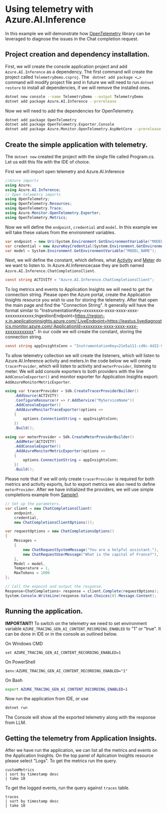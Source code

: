 # Using telemetry with Azure.AI.Inference

In this example we will demonstrate how [OpenTelemetry](https://learn.microsoft.com/dotnet/core/diagnostics/observability-with-otel) library can be leveraged to diagnose the issues in the Chat completion request.

## Project creation and dependency installation.
First, we will create the console application project and add `Azure.AI.Inference` as a dependency. The first command will create the project called `TelemetryDemo.csproj`. The ` dotnet add package <…>` command will modify project file and in future we will need to run `dotnet restore` to install all dependencies, if we will remove the installed ones.

```bash
dotnet new console --name TelemetryDemo --output TelemetryDemo
dotnet add package Azure.AI.Inference --prerelease
```

Now we will need to add the dependencies for OpenTelemetry.

```bash
dotnet add package OpenTelemetry
dotnet add package OpenTelemetry.Exporter.Console
dotnet add package Azure.Monitor.OpenTelemetry.AspNetCore --prerelease
```

## Create the simple application with telemetry.
The `dotnet new` created the project with the single file called Program.cs. Let us edit this file with the IDE of choice.

First we will import open telemetry and Azure.AI.Inference
```c#
//Azure imports
using Azure;
using Azure.AI.Inference;
// Open telemetry imports
using OpenTelemetry;
using OpenTelemetry.Resources;
using OpenTelemetry.Trace;
using Azure.Monitor.OpenTelemetry.Exporter;
using OpenTelemetry.Metrics;
```

Now we will define the `endpoint`, `credential` and `model`. In this example we will take these values from the environment variables.
```c#
var endpoint = new Uri(System.Environment.GetEnvironmentVariable("MODEL_ENDPOINT"));
var credential = new AzureKeyCredential(System.Environment.GetEnvironmentVariable("GITHUB_TOKEN"));
var model = System.Environment.GetEnvironmentVariable("MODEL_NAME");
```

Next, we will define the constant, which defines, what [Activity](https://learn.microsoft.com/dotnet/api/system.diagnostics.activity) and [Meter](https://learn.microsoft.com/dotnet/api/system.diagnostics.metrics.meter) do we want to listen to. In Azure.AI.Inferencecase they are both named `Azure.AI.Inference.ChatCompletionsClient`.

```c#
const string ACTIVITY = "Azure.AI.Inference.ChatCompletionsClient";
```

To log metrics and events to Application Insights we will need to get the connection string. Please open the Azure portal, create the Application Insights resource you wish to use for storing the telemetry. After that open the main page and find the "Connection String". It generally will have the format similar to "InstrumentationKey=xxxxxxxx-xxxx-xxxx-xxxx-xxxxxxxxxxxx;IngestionEndpoint=https://region-x.in.applicationinsights.azure.com/;LiveEndpoint=https://eastus.livediagnostics.monitor.azure.com/;ApplicationId=xxxxxxxx-xxxx-xxxx-xxxx-xxxxxxxxxxxx". In our code we will create the constant, storing the connection string.

```c#
const string appInsightsConn = "InstrumentationKey=21e5a111-cd0c-4d22-963e-e9722648fff2;IngestionEndpoint=https://eastus-8.in.applicationinsights.azure.com/;LiveEndpoint=https://eastus.livediagnostics.monitor.azure.com/;ApplicationId=a298b1a1-2dc5-4bde-bd4a-1bbf6efec113";
```

To allow telemetry collection we will create the listeners, which will listen to Azure.AI.Inference activity and meters.In the code below we will create `tracerProvider`, which will listen to activity and `meterProvider`, listening to meter. We will add console exporters to both providers with the line `AddConsoleExporter()` and monitor exporter for Application Insights export: `AddAzureMonitorMetricExporter`. 

```c#
using var tracerProvider = Sdk.CreateTracerProviderBuilder()
    .AddSource(ACTIVITY)
    .ConfigureResource(r => r.AddService("MyServiceName"))
    .AddConsoleExporter()
    .AddAzureMonitorTraceExporter(options =>
    {
        options.ConnectionString = appInsightsConn;
    })
    .Build();

using var meterProvider = Sdk.CreateMeterProviderBuilder()
    .AddMeter(ACTIVITY)
    .AddConsoleExporter()
    .AddAzureMonitorMetricExporter(options =>
    {
        options.ConnectionString = appInsightsConn;
    })
    .Build();
```

Please note that if we will only create `tracerProvider` is required for both metrics and activity exports, but to export metrics we also need to define `meterProvider`.
After we have initialized the providers, we will use simple completions example from [Sample1](https://github.com/Azure/azure-sdk-for-net/blob/main/sdk/ai/Azure.AI.Inference/samples/Sample1_ChatCompletions.md).
```c#
// Set up the parameters.
var client = new ChatCompletionsClient(
    endpoint,
    credential,
    new ChatCompletionsClientOptions());

var requestOptions = new ChatCompletionsOptions()
{
    Messages =
    {
        new ChatRequestSystemMessage("You are a helpful assistant."),
        new ChatRequestUserMessage("What is the capital of France?"),
    },
    Model = model,
    Temperature = 1,
    MaxTokens = 1000
};

// Call the enpoint and output the response.
Response<ChatCompletions> response = client.Complete(requestOptions);
System.Console.WriteLine(response.Value.Choices[0].Message.Content);
```

## Running the application.
**IMPORTANT!** To switch on the telemetry we need to set environment variable `AZURE_TRACING_GEN_AI_CONTENT_RECORDING_ENABLED` to "1" or "true". It can be done in IDE or in the console as outlined below.

On Windows CMD
```
set AZURE_TRACING_GEN_AI_CONTENT_RECORDING_ENABLED=1
```

On PowerShell
```
$env:AZURE_TRACING_GEN_AI_CONTENT_RECORDING_ENABLED="1"
```

On Bash
```bash
export AZURE_TRACING_GEN_AI_CONTENT_RECORDING_ENABLED=1
```

Now run the application from IDE, or use
```bash
dotnet run
```

The Console will show all the exported telemetry along with the response from LLM.

## Getting the telemetry from Application Insights.
After we have run the application, we can list all the metrics and events on the Application Insights. On the top panel of Aplication Insights resource please select "Logs".
To get the metrics run the query.
```
customMetrics
| sort by timestamp desc 
| take 10
```

To get the logged events, run the query against `traces` table.
```
traces
| sort by timestamp desc 
| take 10
```

